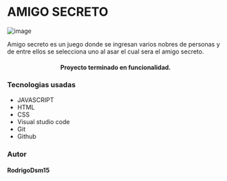 # AMIGO SECRETO
![image](https://github.com/user-attachments/assets/3d72916a-5a31-48c1-92b2-41d18f9627b2)
<P>
Amigo secreto es un juego donde se ingresan varios nobres de personas y de entre ellos se selecciona uno al asar el cual sera el amigo secreto.
</P>

<h4 align="center">
Proyecto terminado en funcionalidad. 
</h4>

### Tecnologias usadas
- JAVASCRIPT
- HTML
- CSS
- Visual studio code
- Git
- Github

### Autor
#### RodrigoDsm15
